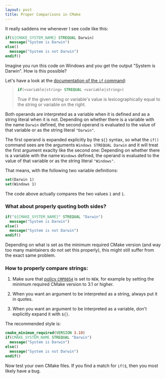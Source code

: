```yaml
---
layout: post
title: Proper Comparisons in CMake
---
```


It really saddens me whenever I see code like this:

```cmake
if(${CMAKE_SYSTEM_NAME} STREQUAL Darwin)
  message("System is Darwin")
else()
  message("System is not Darwin")
endif()
```

Imagine you run this code on Windows and you get the output "System is Darwin".
How is this possible?

Let's have a look at the [documentation of the `if` command](https://cmake.org/cmake/help/latest/command/if.html):

> ```cmake
> if(<variable|string> STREQUAL <variable|string>)
> ```
>
> True if the given string or variable's value is lexicographically equal to the
> string or variable on the right.

Both operands are interpreted as a variable when it is defined and as a string
literal when it is not.  Depending on whether there is a variable with the name
`Darwin` defined, the second operand is evaluated to the value of that variable
or as the string literal `"Darwin"`.

The first operand is expanded explicitly by the `${}` syntax, so what the `if()`
command sees are the arguments `Windows STREQUAL Darwin` and it will treat the
first argument exaclty like the second one:  Depending on whether there is a
variable with the name `Windows` defined, the operand is evaluated to the value
of that variable or as the string literal `"Windows"`.

That means, with the following two variable definitions:

```cmake
set(Darwin 1)
set(Windows 1)
```

The code above actually compares the two values `1` and `1`.

### What about properly quoting both sides?

```cmake
if("${CMAKE_SYSTEM_NAME}" STREQUAL "Darwin")
  message("System is Darwin")
else()
  message("System is not Darwin")
endif()
```

Depending on what is set as the minimum required CMake version (and way too many
maintainers do not set this properly), this might still suffer from the exact
same problem.

### How to properly compare strings:

1. Make sure that [policy `CMP0054`](https://cmake.org/cmake/help/latest/policy/CMP0054.html)
   is set to `NEW`, for example by setting the minimum required CMake version to
   3.1 or higher.

2. When you want an argument to be interpreted as a string, always put it in
   quotes.

3. When you want an argument to be interpreted as a variable, don't explicitly
   expand it with `${}`.

The recommended style is:

```cmake
cmake_minimum_required(VERSION 3.10)
if(CMAKE_SYSTEM_NAME STREQUAL "Darwin")
  message("System is Darwin")
else()
  message("System is not Darwin")
endif()
```

Now test your own CMake files.  If you find a match for `if($`, then you most
likely have a bug.
